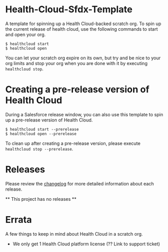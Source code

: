 # Health-Cloud-Sfdx-Template
A template for spinning up a Health Cloud-backed scratch org. To spin up the current release of health cloud, use the following commands to start and open your org.

```
$ healthcloud start
$ healthcloud open
```

You can let your scratch org expire on its own, but try and be nice to your org limits and stop your org when you are done with it by executing `healthcloud stop`.


# Creating a pre-release version of Health Cloud
During a Salesforce release window, you can also use this template to spin up a pre-release version of Health Cloud.

```
$ healthcloud start --prerelease
$ healthcloud open --prerelease
```

To clean up after creating a pre-release version, please execute `healthcloud stop --prerelease`.

# Releases
Please review the [changelog](CHANGELOG) for more detailed information about each release.

** This project has no releases **

# Errata
A few things to keep in mind about Health Cloud in a scratch org.

  - We only get 1 Health Cloud platform license (?? Link to support ticket)